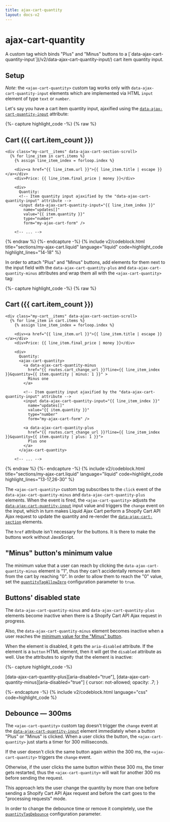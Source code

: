 ```yaml
---
title: ajax-cart-quantity
layout: docs-v2
---
```


# ajax-cart-quantity

<p class="lead" markdown="1">
A custom tag which binds "Plus" and "Minus" buttons 
to a [`data-ajax-cart-quantity-input`](/v2/data-ajax-cart-quantity-input/) cart item quantity input.  
</p>

## Setup

*Note*: the `<ajax-cart-quantity>` custom tag works only with `data-ajax-cart-quantity-input` elements 
which are implemented via HTML `input` element of type `text` or `number`.

Let's say you have a cart item quantity input, 
ajaxified using the [`data-ajax-cart-quantity-input`](/v2/data-ajax-cart-quantity-input/) attribute:

{%- capture highlight_code -%}
{% raw %}
<div class="my-cart" data-ajax-cart-section>
  <h2>Cart ({{ cart.item_count }})</h2>
  
    <div class="my-cart__items" data-ajax-cart-section-scroll>
      {% for line_item in cart.items %}
        {% assign line_item_index = forloop.index %}
  
        <div><a href="{{ line_item.url }}">{{ line_item.title | escape }}</a></div>
        <div>Price: {{ line_item.final_price | money }}</div>

        <div>
          Quantity:
          <!-- Item quantity input ajaxified by the "data-ajax-cart-quantity-input" attribute -->
          <input data-ajax-cart-quantity-input="{{ line_item_index }}"
            name="updates[]" 
            value="{{ item.quantity }}" 
            type="number" 
            form="my-ajax-cart-form" />

        <!-- ... -->
{% endraw %}
{%- endcapture -%}
{% include v2/codeblock.html title="sections/my-ajax-cart.liquid" language="liquid" code=highlight_code highlight_lines="14-18" %}

In order to attach "Plus" and "Minus" buttons, add elements for them next to the input field with the
`data-ajax-cart-quantity-plus` and `data-ajax-cart-quantity-minus` attributes
and wrap them all with the `<ajax-cart-quantity>` tag:

{%- capture highlight_code -%}
{% raw %}
<div class="my-cart" data-ajax-cart-section>
  <h2>Cart ({{ cart.item_count }})</h2>

    <div class="my-cart__items" data-ajax-cart-section-scroll>
      {% for line_item in cart.items %}
        {% assign line_item_index = forloop.index %}
  
        <div><a href="{{ line_item.url }}">{{ line_item.title | escape }}</a></div>
        <div>Price: {{ line_item.final_price | money }}</div>

        <div>
          Quantity:
          <ajax-cart-quantity>
            <a data-ajax-cart-quantity-minus
              href="{{ routes.cart_change_url }}?line={{ line_item_index }}&quantity={{ item.quantity | minus: 1 }}" > 
              Minus one 
            </a>

            <!-- Item quantity input ajaxified by the "data-ajax-cart-quantity-input" attribute -->
            <input data-ajax-cart-quantity-input="{{ line_item_index }}"
              name="updates[]" 
              value="{{ item.quantity }}" 
              type="number" 
              form="my-ajax-cart-form" />

            <a data-ajax-cart-quantity-plus
              href="{{ routes.cart_change_url }}?line={{ line_item_index }}&quantity={{ item.quantity | plus: 1 }}"> 
              Plus one 
            </a>
          </ajax-cart-quantity>

        <!-- ... -->
{% endraw %}
{%- endcapture -%}
{% include v2/codeblock.html title="sections/my-ajax-cart.liquid" language="liquid" code=highlight_code highlight_lines="13-17,26-30" %}

The `<ajax-cart-quantity>` custom tag subscribes to the `click` event of the `data-ajax-cart-quantity-minus` and `data-ajax-cart-quantity-plus` elements.
When the event is fired, the `<ajax-cart-quantity>` adjusts the [`data-ajax-cart-quantity-input`](/v2/data-ajax-cart-quantity-input/) input value
and triggers the `change` event on the input, which in turn makes Liquid Ajax Cart perform a Shopify Cart API Ajax request to update the quantity
and re-render the [`data-ajax-cart-section`](/v2/data-ajax-cart-section/) elements.

The `href` attribute isn't necessary for the buttons. It is there to make the buttons work without JavaScript.

## "Minus" button's minimum value

The minimum value that a user can reach by clicking the `data-ajax-cart-quantity-minus` element is "1",
thus they can't accidentally remove an item from the cart by reaching "0". In order to allow them to reach the "0" value,
set the [`quantityTagAllowZero`](/v2/quantity-tag-allow-zero/) configuration parameter to `true`.

## Buttons' disabled state

The `data-ajax-cart-quantity-minus` and `data-ajax-cart-quantity-plus` elements become inactive 
when there is a Shopify Cart API Ajax request in progress.

Also, the `data-ajax-cart-quantity-minus` element becomes inactive when a user reaches the 
[minimum value for the "Minus" button](#minus-buttons-minimum-value).

When the element is disabled, it gets the `aria-disabled` attribute. If the element is a `button` HTML element,
then it will get the `disabled` attribute as well. Use the attributes to signify that the element is inactive:

{%- capture highlight_code -%}

[data-ajax-cart-quantity-plus][aria-disabled="true"],
[data-ajax-cart-quantity-minus][aria-disabled="true"] {
  cursor: not-allowed;
  opacity: .7;
}

{%- endcapture -%}
{% include v2/codeblock.html language="css" code=highlight_code %}

## Debounce — 300ms

The `<ajax-cart-quantity>` custom tag doesn't trigger the `change` event 
at the [`data-ajax-cart-quantity-input`](/v2/data-ajax-cart-quantity-input/) element immediately when a button "Plus" or "Minus" is clicked.
When a user clicks the button, the `<ajax-cart-quantity>` just starts a timer for 300 milliseconds.

If the user doesn't click the same button again within the 300 ms, the `<ajax-cart-quantity>` triggers the `change` event.

Otherwise, if the user clicks the same button within these 300 ms, the timer gets restarted, thus the `<ajax-cart-quantity>` will wait for another 300 ms before sending the request.

This approach lets the user change the quantity by more than one
before sending a Shopify Cart API Ajax request and before the cart goes to the "processing requests" mode.

In order to change the debounce time or remove it completely, 
use the [`quantityTagDebounce`](/v2/quantity-tag-debounce/) configuration parameter.
